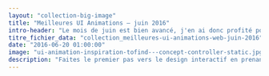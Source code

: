 ```yaml
---
layout: "collection-big-image"
title: "Meilleures UI Animations – juin 2016"
intro-header: "Le mois de juin est bien avancé, j'en ai donc profité pour sélectionner ce qui s'est fait de mieux en terme de design d'animations durant ces dernières semaines. Comme d'habitude, le focus est fait sur le design mobile car la majorité du design interactif concentre ses [concepts d'UI animation](http://www.magazineduwebdesign.com/inspirations/ui-design/animations/) sur les petits écrans. Si vous avez envie de mouvement, que vous ne pouvez plus encadrer ces JPGs plats, sans âme, explorez cette collection des meilleures UI animations mobile et Web."
titre_fichier_data: "collection_meilleures-ui-animations-web-juin-2016"
date: "2016-06-20 01:00:00"
image: "ui-animation-inspiration-tofind---concept-controller-static.jpg"
description: "Faites le premier pas vers le design interactif en prenant votre dose d'UI animation mobile et Web."
---
```

